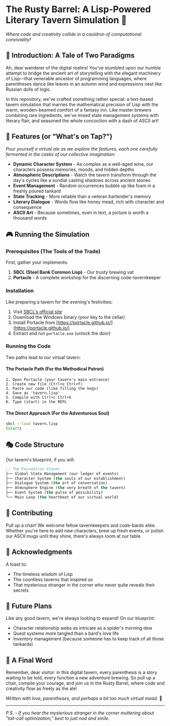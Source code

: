 # The Rusty Barrel: A Lisp-Powered Literary Tavern Simulation 🍺

*Where code and creativity collide in a cauldron of computational conviviality!*

## 🌟 Introduction: A Tale of Two Paradigms

Ah, dear wanderer of the digital realms! You've stumbled upon our humble attempt to bridge the ancient art of storytelling with the elegant machinery of Lisp—that venerable ancestor of programming languages, where parentheses dance like leaves in an autumn wind and expressions nest like Russian dolls of logic.

In this repository, we've crafted something rather special: a text-based tavern simulation that marries the mathematical precision of Lisp with the warm, wooden-beamed comfort of a fantasy inn. Like master brewers combining rare ingredients, we've mixed state management systems with literary flair, and seasoned the whole concoction with a dash of ASCII art! 

## 🍻 Features (or "What's on Tap?")

*Pour yourself a virtual ale as we explore the features, each one carefully fermented in the casks of our collective imagination:*

- **Dynamic Character System** - As complex as a well-aged wine, our characters possess memories, moods, and hidden depths
- **Atmospheric Descriptions** - Watch the tavern transform through the day's cycles like a sundial casting shadows across ancient stones
- **Event Management** - Random occurrences bubble up like foam in a freshly poured tankard
- **State Tracking** - More reliable than a veteran bartender's memory
- **Literary Dialogue** - Words flow like honey mead, rich with character and consequence
- **ASCII Art** - Because sometimes, even in text, a picture is worth a thousand words

## 🎮 Running the Simulation

### Prerequisites (The Tools of the Trade)

First, gather your implements:

1. **SBCL (Steel Bank Common Lisp)** - Our trusty brewing vat
2. **Portacle** - A complete workshop for the discerning code-tavernkeeper

### Installation

Like preparing a tavern for the evening's festivities:

1. Visit [SBCL's official site](https://www.sbcl.org/platform-table.html)
2. Download the Windows binary (your key to the cellar)
3. Install Portacle from [https://portacle.github.io/](https://portacle.github.io/)
4. Extract and run `portacle.exe` (unlock the door)

### Running the Code

Two paths lead to our virtual tavern:

#### The Portacle Path (For the Methodical Patron)
```
1. Open Portacle (your tavern's main entrance)
2. Create new file (Ctrl+x Ctrl+f)
3. Paste our code (like filling the kegs)
4. Save as 'tavern.lisp'
5. Compile with Ctrl+c Ctrl+k
6. Type (start) in the REPL
```

#### The Direct Approach (For the Adventurous Soul)
```cmd
sbcl --load tavern.lisp
(start)
```

## 🎭 Code Structure

Our tavern's blueprint, if you will:

```lisp
;; The Foundation Stones
├── Global State Management (our ledger of events)
├── Character System (the souls of our establishment)
├── Dialogue System (the art of conversation)
├── Atmosphere Engine (the very breath of the tavern)
├── Event System (the pulse of possibility)
└── Main Loop (the heartbeat of our virtual world)
```

## 🌟 Contributing

Pull up a chair! We welcome fellow tavernkeepers and code-bards alike. Whether you're here to add new characters, brew up fresh events, or polish our ASCII mugs until they shine, there's always room at our table.

## 🎵 Acknowledgments

A toast to:
- The timeless wisdom of Lisp
- The countless taverns that inspired us
- That mysterious stranger in the corner who never quite reveals their secrets

## 🎪 Future Plans

Like any good tavern, we're always looking to expand! On our blueprint:
- Character relationship webs as intricate as a spider's morning dew
- Quest systems more tangled than a bard's love life
- Inventory management (because someone has to keep track of all those tankards)

## 🎨 A Final Word

Remember, dear visitor: in this digital tavern, every parenthesis is a story waiting to be told, every function a new adventure brewing. So pull up a chair, compile your courage, and join us in the Rusty Barrel, where code and creativity flow as freely as the ale!

*Written with love, parentheses, and perhaps a bit too much virtual mead.* 🍺

---
*P.S. - If you hear the mysterious stranger in the corner muttering about "tail-call optimization," best to just nod and smile.*
